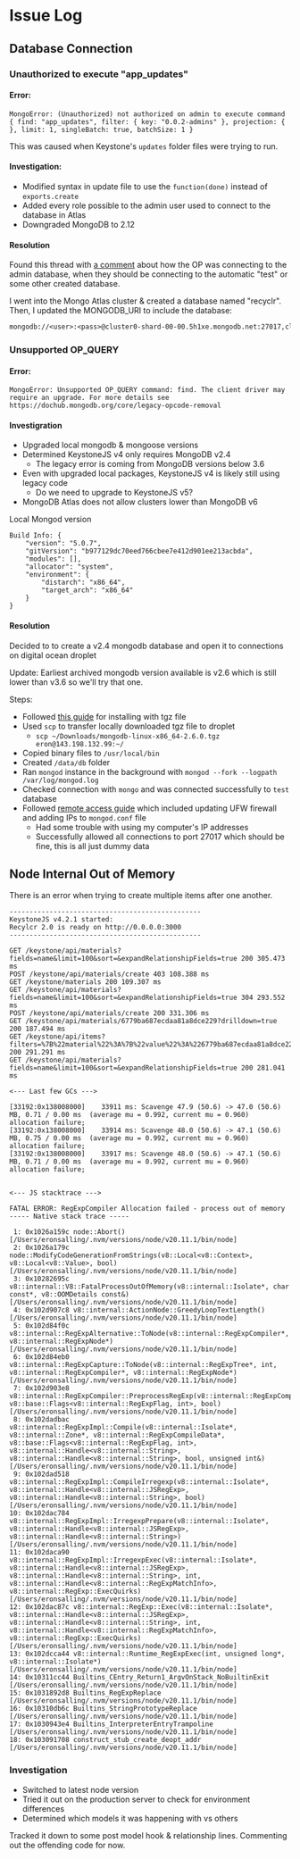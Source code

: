 # Issue Log

## Database Connection 

### Unauthorized to execute "app_updates"

#### Error: 
```
MongoError: (Unauthorized) not authorized on admin to execute command { find: "app_updates", filter: { key: "0.0.2-admins" }, projection: {  }, limit: 1, singleBatch: true, batchSize: 1 }
```

This was caused when Keystone's `updates` folder files were trying to run. 

#### Investigation: 

- Modified syntax in update file to use the `function(done)` instead of `exports.create`
- Added every role possible to the admin user used to connect to the database in Atlas
- Downgraded MongoDB to 2.12

#### Resolution

Found this thread with [a comment](https://www.mongodb.com/community/forums/t/unauthorized-not-authorized-on-admin-to-execute-command/128928/6) about how the OP was connecting to the admin database, when they should be connecting to the automatic "test" or some other created database. 

I went into the Mongo Atlas cluster & created a database named "recyclr". Then, I updated the MONGODB_URI to include the database: 

```diff
mongodb://<user>:<pass>@cluster0-shard-00-00.5h1xe.mongodb.net:27017,cluster0-shard-00-01.5h1xe.mongodb.net:27017,cluster0-shard-00-02.5h1xe.mongodb.net:27017/recyclr?ssl=true&replicaSet=atlas-taosec-shard-0&authSource=admin&retryWrites=true&w=majority&appName=Cluster0
```

### Unsupported OP_QUERY

#### Error:
```
MongoError: Unsupported OP_QUERY command: find. The client driver may require an upgrade. For more details see https://dochub.mongodb.org/core/legacy-opcode-removal
```

#### Investigration

- Upgraded local mongodb & mongoose versions
- Determined KeystoneJS v4 only requires MongoDB v2.4 
  - The legacy error is coming from MongoDB versions below 3.6
- Even with upgraded local packages, KeystoneJS v4 is likely still using legacy code
  - Do we need to upgrade to KeystoneJS v5?
- MongoDB Atlas does not allow clusters lower than MongoDB v6

Local Mongod version 
```
Build Info: {
    "version": "5.0.7",
    "gitVersion": "b977129dc70eed766cbee7e412d901ee213acbda",
    "modules": [],
    "allocator": "system",
    "environment": {
        "distarch": "x86_64",
        "target_arch": "x86_64"
    }
}
```

#### Resolution

Decided to to create a v2.4 mongodb database and open it to connections on digital ocean droplet

Update: Earliest archived mongodb version available is v2.6 which is still lower than v3.6 so we'll try that one. 

Steps:
- Followed [this guide](https://www.mongodb.com/docs/manual/tutorial/install-mongodb-on-ubuntu-tarball/) for installing with tgz file
- Used `scp` to transfer locally downloaded tgz file to droplet
  - `scp ~/Downloads/mongodb-linux-x86_64-2.6.0.tgz eron@143.198.132.99:~/`
- Copied binary files to `/usr/local/bin`
- Created `/data/db` folder
- Ran `mongod` instance in the background with `mongod --fork --logpath /var/log/mongod.log`
- Checked connection with `mongo` and was connected successfully to `test` database
- Followed [remote access guide](https://www.digitalocean.com/community/tutorials/how-to-configure-remote-access-for-mongodb-on-ubuntu-20-04) which included updating UFW firewall and adding IPs to `mongod.conf` file
  - Had some trouble with using my computer's IP addresses
  - Successfully allowed all connections to port 27017 which should be fine, this is all just dummy data

## Node Internal Out of Memory

There is an error when trying to create multiple items after one another. 

```
------------------------------------------------
KeystoneJS v4.2.1 started:
Recylcr 2.0 is ready on http://0.0.0.0:3000
------------------------------------------------

GET /keystone/api/materials?fields=name&limit=100&sort=&expandRelationshipFields=true 200 305.473 ms
POST /keystone/api/materials/create 403 108.388 ms
GET /keystone/materials 200 109.307 ms
GET /keystone/api/materials?fields=name&limit=100&sort=&expandRelationshipFields=true 304 293.552 ms
POST /keystone/api/materials/create 200 331.306 ms
GET /keystone/api/materials/6779ba687ecdaa81a8dce229?drilldown=true 200 187.494 ms
GET /keystone/api/items?filters=%7B%22material%22%3A%7B%22value%22%3A%226779ba687ecdaa81a8dce229%22%7D%7D&fields=name%2Clevel%2Cstatus&expandRelationshipFields=true 200 291.291 ms
GET /keystone/api/materials?fields=name&limit=100&sort=&expandRelationshipFields=true 200 281.041 ms

<--- Last few GCs --->

[33192:0x138008000]    33911 ms: Scavenge 47.9 (50.6) -> 47.0 (50.6) MB, 0.71 / 0.00 ms  (average mu = 0.992, current mu = 0.960) allocation failure; 
[33192:0x138008000]    33914 ms: Scavenge 48.0 (50.6) -> 47.1 (50.6) MB, 0.75 / 0.00 ms  (average mu = 0.992, current mu = 0.960) allocation failure; 
[33192:0x138008000]    33917 ms: Scavenge 48.0 (50.6) -> 47.1 (50.6) MB, 0.71 / 0.00 ms  (average mu = 0.992, current mu = 0.960) allocation failure; 


<--- JS stacktrace --->

FATAL ERROR: RegExpCompiler Allocation failed - process out of memory
----- Native stack trace -----

 1: 0x1026a159c node::Abort() [/Users/eronsalling/.nvm/versions/node/v20.11.1/bin/node]
 2: 0x1026a179c node::ModifyCodeGenerationFromStrings(v8::Local<v8::Context>, v8::Local<v8::Value>, bool) [/Users/eronsalling/.nvm/versions/node/v20.11.1/bin/node]
 3: 0x10282695c v8::internal::V8::FatalProcessOutOfMemory(v8::internal::Isolate*, char const*, v8::OOMDetails const&) [/Users/eronsalling/.nvm/versions/node/v20.11.1/bin/node]
 4: 0x102d907c8 v8::internal::ActionNode::GreedyLoopTextLength() [/Users/eronsalling/.nvm/versions/node/v20.11.1/bin/node]
 5: 0x102d84f0c v8::internal::RegExpAlternative::ToNode(v8::internal::RegExpCompiler*, v8::internal::RegExpNode*) [/Users/eronsalling/.nvm/versions/node/v20.11.1/bin/node]
 6: 0x102d84eb0 v8::internal::RegExpCapture::ToNode(v8::internal::RegExpTree*, int, v8::internal::RegExpCompiler*, v8::internal::RegExpNode*) [/Users/eronsalling/.nvm/versions/node/v20.11.1/bin/node]
 7: 0x102d903e8 v8::internal::RegExpCompiler::PreprocessRegExp(v8::internal::RegExpCompileData*, v8::base::Flags<v8::internal::RegExpFlag, int>, bool) [/Users/eronsalling/.nvm/versions/node/v20.11.1/bin/node]
 8: 0x102dadbac v8::internal::RegExpImpl::Compile(v8::internal::Isolate*, v8::internal::Zone*, v8::internal::RegExpCompileData*, v8::base::Flags<v8::internal::RegExpFlag, int>, v8::internal::Handle<v8::internal::String>, v8::internal::Handle<v8::internal::String>, bool, unsigned int&) [/Users/eronsalling/.nvm/versions/node/v20.11.1/bin/node]
 9: 0x102dad518 v8::internal::RegExpImpl::CompileIrregexp(v8::internal::Isolate*, v8::internal::Handle<v8::internal::JSRegExp>, v8::internal::Handle<v8::internal::String>, bool) [/Users/eronsalling/.nvm/versions/node/v20.11.1/bin/node]
10: 0x102dac784 v8::internal::RegExpImpl::IrregexpPrepare(v8::internal::Isolate*, v8::internal::Handle<v8::internal::JSRegExp>, v8::internal::Handle<v8::internal::String>) [/Users/eronsalling/.nvm/versions/node/v20.11.1/bin/node]
11: 0x102daca90 v8::internal::RegExpImpl::IrregexpExec(v8::internal::Isolate*, v8::internal::Handle<v8::internal::JSRegExp>, v8::internal::Handle<v8::internal::String>, int, v8::internal::Handle<v8::internal::RegExpMatchInfo>, v8::internal::RegExp::ExecQuirks) [/Users/eronsalling/.nvm/versions/node/v20.11.1/bin/node]
12: 0x102dac87c v8::internal::RegExp::Exec(v8::internal::Isolate*, v8::internal::Handle<v8::internal::JSRegExp>, v8::internal::Handle<v8::internal::String>, int, v8::internal::Handle<v8::internal::RegExpMatchInfo>, v8::internal::RegExp::ExecQuirks) [/Users/eronsalling/.nvm/versions/node/v20.11.1/bin/node]
13: 0x102dcca44 v8::internal::Runtime_RegExpExec(int, unsigned long*, v8::internal::Isolate*) [/Users/eronsalling/.nvm/versions/node/v20.11.1/bin/node]
14: 0x10311cc44 Builtins_CEntry_Return1_ArgvOnStack_NoBuiltinExit [/Users/eronsalling/.nvm/versions/node/v20.11.1/bin/node]
15: 0x1031892d8 Builtins_RegExpReplace [/Users/eronsalling/.nvm/versions/node/v20.11.1/bin/node]
16: 0x10310db6c Builtins_StringPrototypeReplace [/Users/eronsalling/.nvm/versions/node/v20.11.1/bin/node]
17: 0x1030943e4 Builtins_InterpreterEntryTrampoline [/Users/eronsalling/.nvm/versions/node/v20.11.1/bin/node]
18: 0x103091708 construct_stub_create_deopt_addr [/Users/eronsalling/.nvm/versions/node/v20.11.1/bin/node]
```

### Investigation

- Switched to latest node version
- Tried it out on the production server to check for environment differences
- Determined which models it was happening with vs others

Tracked it down to some post model hook & relationship lines. Commenting out the offending code for now. 